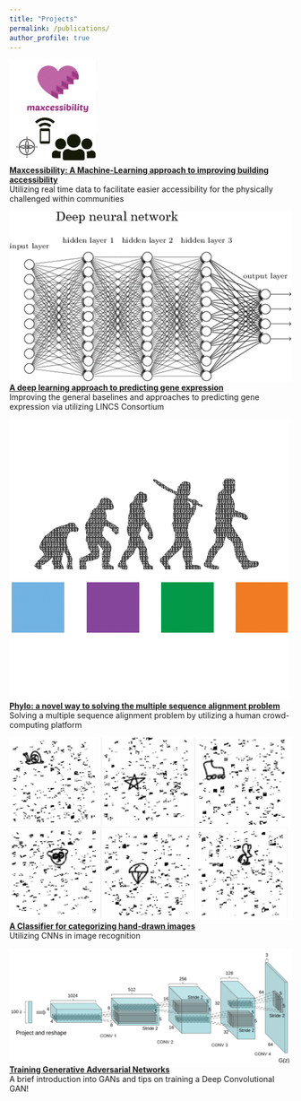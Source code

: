```yaml
---
title: "Projects"
permalink: /publications/
author_profile: true
---
```


![alt text](/images/maxcess.png) <br>
<b>[Maxcessibility: A Machine-Learning approach to improving building accessibility](http://kmualim.github.io/publications/2018-10-08-yhack)</b> <br>
Utilizing real time data to facilitate easier accessibility for the physically challenged within communities 

![alt text](/images/deepnn.png)<br>
<b>[A deep learning approach to predicting gene expression](http://kmualim.github.io/publications/2018-10-01-geneexpr)</b> <br>
Improving the general baselines and approaches to predicting gene expression via utilizing LINCS Consortium

![alt text](/images/phylo.png) <br>
<b>[Phylo: a novel way to solving the multiple sequence alignment problem](http://kmualim.github.io/publications/2018-11-28-phylo)</b><br>
Solving a multiple sequence alignment problem by utilizing a human crowd-computing platform

![alt text](/images/handdrawn.png)<br>
<b>[A Classifier for categorizing hand-drawn images](http://kmualim.github.io/publications/2018-09-01-classification)</b> <br>
Utilizing CNNs in image recognition

![alt text](/images/dcgan-image.png)<br>
<b>[Training Generative Adversarial Networks](http://kmualim.github.io/publications/2019-02-05-training-gans)</b> <br> 
A brief introduction into GANs and tips on training a Deep Convolutional GAN!
